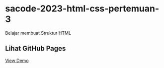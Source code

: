 # sacode-2023-html-css-pertemuan-3
Belajar membuat Struktur HTML

## Lihat GitHub Pages
[View Demo](https://github.com/gracejuliana/sacode-2023-html-css-pertemuan-3/)
